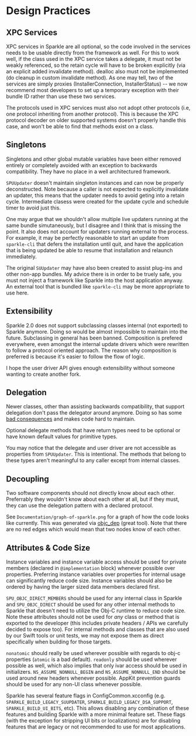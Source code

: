 # Design Practices

## XPC Services

XPC services in Sparkle are all optional, so the code involved in the services needs to be usable directly from the framework as well. For this to work well, if the class used in the XPC service takes a delegate, it must not be weakly referenced, so the retain cycle will have to be broken explicitly (via an explicit added invalidate method). dealloc also must not be implemented (do cleanup in custom invalidate method). As one may tell, two of the services are simply proxies (InstallerConnection, InstallerStatus) -- we now recommend most developers to set up a temporary exception with their bundle ID rather than use these two services.

The protocols used in XPC services must also not adopt other protocols (i.e, one protocol inheriting from another protocol). This is because the XPC protocol decoder on older supported systems doesn't properly handle this case, and won't be able to find that methods exist on a class.

## Singletons

Singletons and other global mutable variables have been either removed entirely or completely avoided with an exception to backwards compatibility. They have no place in a well architectured framework.

`SPUUpdater` doesn't maintain singleton instances and can now be properly deconstructed. Note because a caller is not expected to explicitly invalidate an updater, this means that the updater needs to avoid geting into a retain cycle. Intermediate clasess were created for the update cycle and schedule timer to avoid just this.

One may argue that we shouldn't allow multiple live updaters running at the same bundle simutaneously, but I disagree and I think that is missing the point. It also does not account for updaters running external to the process. For example, it may be perfectly reasonable to start an update from `sparkle-cli` that defers the installation until quit, and have the application that is being updated be able to resume that installation and relaunch immediately.

The original `SUUpdater` may have also been created to assist plug-ins and other non-app bundles. My advice there is in order to be truely safe, you must not inject a framework like Sparkle into the host application anyway. An external tool that is bundled like `sparkle-cli` may be more appropriate to use here.

## Extensibility

Sparkle 2.0 does not support subclassing classes internal (not exported) to Sparkle anymore. Doing so would be almost impossible to maintain into the future. Subclassing in general has been banned. Composition is prefered everywhere, even amongst the internal update drivers which were rewritten to follow a protocol oriented approach. The reason why composition is preferred is because it's easier to follow the flow of logic.

I hope the user driver API gives enough extensibility without someone wanting to create another fork.

## Delegation

Newer classes, other than assisting backwards compatibility, that support delegation don't pass the delegator around anymore. Doing so has some [bad consequences](https://zgcoder.net/ramblings/avoid-passing-the-delegator) and makes code hard to maintain. 

Optional delegate methods that have return types need to be optional or have known default values for primitive types.

You may notice that the delegate and user driver are not accessible as properties from `SPUUpdater`. This is intentional. The methods that belong to these types aren't meaningful to any caller except from internal classes.

## Decoupling

Two software components should not directly know about each other. Preferrably they wouldn't know about each other at all, but if they must, they can use the delegation pattern with a declared protocol.

See `Documentation/graph-of-sparkle.png` for a graph of how the code looks like currently. This was generated via [objc_dep](https://github.com/nst/objc_dep) (great tool). Note that there are no red edges which would mean that two nodes know of each other.

## Attributes & Code Size

Instance variables and instance variable access should be used for private members (declared in `@implementation` block) whenever possible over properties. Preferring instance variables over properties for internal usage can significantly reduce code size. Instance variables should also be ordered by having the larger sized data members declared first.

`SPU_OBJC_DIRECT_MEMBERS` should be used for any internal class in Sparkle and `SPU_OBJC_DIRECT` should be used for any other internal methods to Sparkle that doesn't need to utilize the Obj-C runtime to reduce code size. Note these attributes should not be used for *any* class or method that is exported to the developer (this includes private headers / APIs we carefully decided to expose too). For internal methods and classes that are also used by our Swift tools or unit tests, we may not expose them as direct specifically when building for those targets.

`nonatomic` should really be used wherever possible with regards to obj-c properties (`atomic` is a bad default). `readonly` should be used wherever possible as well, which also implies that only ivar access should be used in initializers. `NS_ASSUME_NONNULL_BEGIN` and `NS_ASSUME_NONNULL_END` should be used around new headers whenever possible. AppKit prevention guards should be used for any non-UI class whenever possible.

Sparkle has several feature flags in ConfigCommon.xcconfig (e.g. `SPARKLE_BUILD_LEGACY_SUUPDATER`, `SPARKLE_BUILD_LEGACY_DSA_SUPPORT`, `SPARKLE_BUILD_UI_BITS`, etc). This allows disabling any combination of these features and building Sparkle with a more minimal feature set. These flags (with the exception for stripping UI bits or localizations) are for disabling features that are legacy or not recommended to use for most applications.
